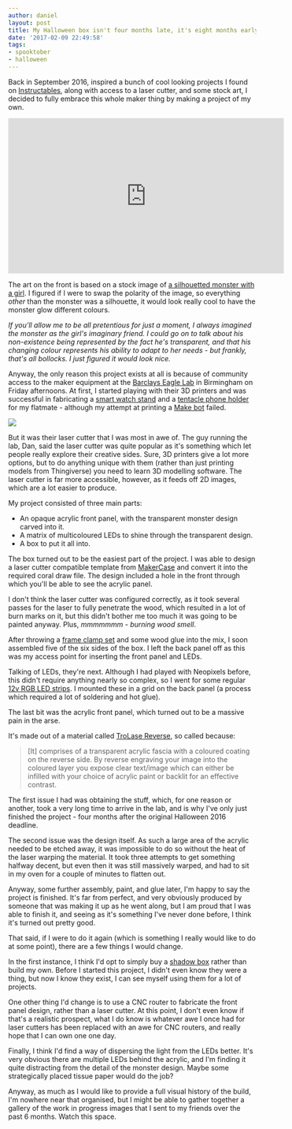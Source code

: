 ```yaml
---
author: daniel
layout: post
title: My Halloween box isn't four months late, it's eight months early
date: '2017-02-09 22:49:58'
tags:
- spooktober
- halloween
---
```


Back in September 2016, inspired a bunch of cool looking projects I found on [Instructables](https://www.instructables.com/), along with access to a laser cutter, and some stock art, I decided to fully embrace this whole maker thing by making a project of my own.

<iframe width="560" height="315" src="https://www.youtube.com/embed/PyFV2pUYBxk" frameborder="0" allow="autoplay; encrypted-media" allowfullscreen></iframe>

The art on the front is based on a stock image of [a silhouetted monster with a girl](https://www.dreamstime.com/stock-illustration-monster-beast-silhouette-good-logo-mascot-your-company-image66765725). I figured if I were to swap the polarity of the image, so everything _other_ than the monster was a silhouette, it would look really cool to have the monster glow different colours.

_If you'll allow me to be all pretentious for just a moment, I always imagined the monster as the girl's imaginary friend. I could go on to talk about his non-existence being represented by the fact he's transparent, and that his changing colour represents his ability to adapt to her needs - but frankly, that's all bollocks. I just figured it would look nice._

Anyway, the only reason this project exists at all is because of community access to the maker equipment at the [Barclays Eagle Lab](https://labs.uk.barclays/) in Birmingham on Friday afternoons. At first, I started playing with their 3D printers and was successful in fabricating a [smart watch stand](http://www.thingiverse.com/thing:1306057) and a [tentacle phone holder](http://www.thingiverse.com/thing:607518) for my flatmate - although my attempt at printing a [Make bot](http://www.thingiverse.com/thing:539127) failed.

![](//d1a0j00khen1nw.cloudfront.net/2017/02/IMG_20170209_222617--1-.jpg)

But it was their laser cutter that I was most in awe of. The guy running the lab, Dan, said the laser cutter was quite popular as it's something which let people really explore their creative sides. Sure, 3D printers give a lot more options, but to do anything unique with them (rather than just printing models from Thingiverse) you need to learn 3D modelling software. The laser cutter is far more accessible, however, as it feeds off 2D images, which are a lot easier to produce.

My project consisted of three main parts:

- An opaque acrylic front panel, with the transparent monster design carved into it.
- A matrix of multicoloured LEDs to shine through the transparent design.
- A box to put it all into.

The box turned out to be the easiest part of the project. I was able to design a laser cutter compatible template from [MakerCase](http://www.makercase.com/) and convert it into the required coral draw file. The design included a hole in the front through which you'll be able to see the acrylic panel.

I don't think the laser cutter was configured correctly, as it took several passes for the laser to fully penetrate the wood, which resulted in a lot of burn marks on it, but this didn't bother me too much it was going to be painted anyway. Plus, _mmmmmmm - burning wood smell_.

After throwing a [frame clamp set](http://www.wilko.com/all-hand-tools/frame-clamp-set-with-4m-strap/invt/0342307) and some wood glue into the mix, I soon assembled five of the six sides of the box. I left the back panel off as this was my access point for inserting the front panel and LEDs.

Talking of LEDs, they're next. Although I had played with Neopixels before, this didn't require anything nearly so complex, so I went for some regular [12v RGB LED strips](http://amzn.to/2kxw27V). I mounted these in a grid on the back panel (a process which required a lot of soldering and hot glue).

The last bit was the acrylic front panel, which turned out to be a massive pain in the arse.

It's made out of a material called [TroLase Reverse](https://www.engraving-supplies.co.uk//laser-materials/trolase-reverse.html?dsc=1), so called because:

> [It] comprises of a transparent acrylic fascia with a coloured coating on the reverse side. By reverse engraving your image into the coloured layer you expose clear text/image which can either be infilled with your choice of acrylic paint or backlit for an effective contrast.

The first issue I had was obtaining the stuff, which, for one reason or another, took a very long time to arrive in the lab, and is why I've only just finished the project - four months after the original Halloween 2016 deadline.

The second issue was the design itself. As such a large area of the acrylic needed to be etched away, it was impossible to do so without the heat of the laser warping the material. It took three attempts to get something halfway decent, but even then it was still massively warped, and had to sit in my oven for a couple of minutes to flatten out.

Anyway, some further assembly, paint, and glue later, I'm happy to say the project is finished. It's far from perfect, and very obviously produced by someone that was making it up as he went along, but I am proud that I was able to finish it, and seeing as it's something I've never done before, I think it's turned out pretty good.

That said, if I were to do it again (which is something I really would like to do at some point), there are a few things I would change.

In the first instance, I think I'd opt to simply buy a [shadow box](http://www.hobbycraft.co.uk/advancedsearchresults.aspx?query=shadow-box) rather than build my own. Before I started this project, I didn't even know they were a thing, but now I know they exist, I can see myself using them for a lot of projects.

One other thing I'd change is to use a CNC router to fabricate the front panel design, rather than a laser cutter. At this point, I don't even know if that's a realistic prospect, what I do know is whatever awe I once had for laser cutters has been replaced with an awe for CNC routers, and really hope that I can own one one day.

Finally, I think I'd find a way of dispersing the light from the LEDs better. It's very obvious there are multiple LEDs behind the acrylic, and I'm finding it quite distracting from the detail of the monster design. Maybe some strategically placed tissue paper would do the job?

Anyway, as much as I would like to provide a full visual history of the build, I'm nowhere near that organised, but I might be able to gather together a gallery of the work in progress images that I sent to my friends over the past 6 months. Watch this space.
